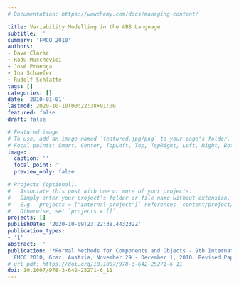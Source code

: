 ```yaml
---
# Documentation: https://wowchemy.com/docs/managing-content/

title: Variability Modelling in the ABS Language
subtitle: ''
summary: 'FMCO 2010'
authors:
- Dave Clarke
- Radu Muschevici
- José Proença
- Ina Schaefer
- Rudolf Schlatte
tags: []
categories: []
date: '2010-01-01'
lastmod: 2020-10-10T00:22:38+01:00
featured: false
draft: false

# Featured image
# To use, add an image named `featured.jpg/png` to your page's folder.
# Focal points: Smart, Center, TopLeft, Top, TopRight, Left, Right, BottomLeft, Bottom, BottomRight.
image:
  caption: ''
  focal_point: ''
  preview_only: false

# Projects (optional).
#   Associate this post with one or more of your projects.
#   Simply enter your project's folder or file name without extension.
#   E.g. `projects = ["internal-project"]` references `content/project/deep-learning/index.md`.
#   Otherwise, set `projects = []`.
projects: []
publishDate: '2020-10-09T23:22:38.443232Z'
publication_types:
- '1'
abstract: ''
publication: '*Formal Methods for Components and Objects - 9th International Symposium,
  FMCO 2010, Graz, Austria, November 29 - December 1, 2010. Revised Papers*'
# url_pdf: https://doi.org/10.1007/978-3-642-25271-6_11
doi: 10.1007/978-3-642-25271-6_11
---
```

